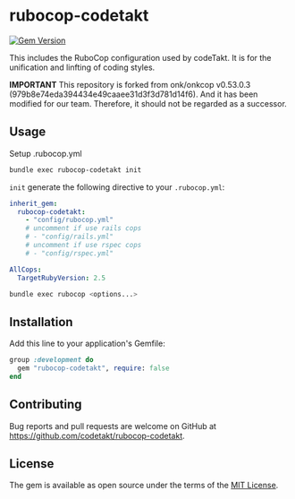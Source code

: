 # rubocop-codetakt

[![Gem Version](https://badge.fury.io/rb/rubocop-codetakt.svg)](https://badge.fury.io/rb/rubocop-codetakt)

This includes the RuboCop configuration used by codeTakt. It is for the unification and linfting of coding styles.

**IMPORTANT** This repository is forked from onk/onkcop v0.53.0.3 (979b8e74eda394434e49caaee31d3f3d781d14f6). And it has been modified for our team. Therefore, it should not be regarded as a successor.

## Usage

Setup .rubocop.yml

```sh
bundle exec rubocop-codetakt init
```

`init` generate the following directive to your `.rubocop.yml`:

```yaml
inherit_gem:
  rubocop-codetakt:
    - "config/rubocop.yml"
    # uncomment if use rails cops
    # - "config/rails.yml"
    # uncomment if use rspec cops
    # - "config/rspec.yml"

AllCops:
  TargetRubyVersion: 2.5
```

```sh
bundle exec rubocop <options...>
```

## Installation

Add this line to your application's Gemfile:

```ruby
group :development do
  gem "rubocop-codetakt", require: false
end
```

## Contributing

Bug reports and pull requests are welcome on GitHub at https://github.com/codetakt/rubocop-codetakt.


## License

The gem is available as open source under the terms of the [MIT License](http://opensource.org/licenses/MIT).
